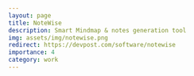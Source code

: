 ```yaml
---
layout: page
title: NoteWise
description: Smart Mindmap & notes generation tool
img: assets/img/notewise.png
redirect: https://devpost.com/software/notewise
importance: 4
category: work
---
```

